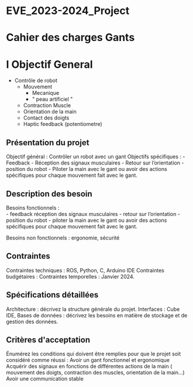 # EVE_2023-2024_Project

# Cahier des charges Gants 

# I Objectif General
- Contrôle de robot
    - Mouvement
        - Mecanique
        - " peau artificiel "
    - Contraction Muscle
    - Orientation de la main
    - Contact des doigts
    - Haptic feedback (potentiometre)

## Présentation du projet
Objectif général : Contrôler un robot avec un gant 
Objectifs spécifiques :
    - Feedback
    - Réception des signaux musculaires 
    - Retour sur l’orientation - position du robot
    - Piloter la main avec le gant ou avoir des actions spécifiques pour chaque mouvement fait avec le gant. 
    
## Description des besoin
Besoins fonctionnels :  
                        - feedback réception des signaux musculaires 
                        - retour sur l’orientation 
                        - position du robot 
                        - piloter la main avec le gant ou avoir des actions spécifiques pour chaque mouvement fait avec le gant. 
                        
Besoins non fonctionnels : ergonomie, sécurité 

## Contraintes
Contraintes techniques : ROS, Python, C, Arduino IDE
Contraintes budgétaires : 
Contraintes temporelles : Janvier 2024.

## Spécifications détaillées
Architecture : décrivez la structure générale du projet.
Interfaces : Cube IDE, 
Bases de données : décrivez les besoins en matière de stockage et de gestion des données.

## Critères d'acceptation
Énumérez les conditions qui doivent être remplies pour que le projet soit considéré comme réussi :
Avoir un gant fonctionnel et ergonomique
Acquérir des signaux en fonctions de différentes actions de la main ( mouvement des doigts, contraction des muscles, orientation de la main…)
Avoir une communication stable 
